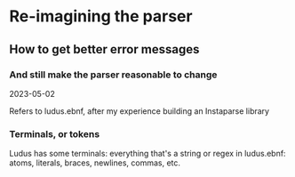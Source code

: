 # Re-imagining the parser
## How to get better error messages
### And still make the parser reasonable to change

2023-05-02

Refers to ludus.ebnf, after my experience building an Instaparse library

### Terminals, or tokens
Ludus has some terminals: everything that's a string or regex in ludus.ebnf: atoms, literals, braces, newlines, commas, etc.